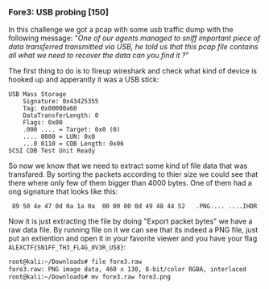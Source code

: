 ### Fore3: USB probing [150]
In this challenge we got a pcap with some usb traffic dump with the following message:
"*One of our agents managed to sniff important piece of data transferred transmitted via USB, he told us that this pcap file contains all what we need to recover the data can you find it ?*"

The first thing to do is to fireup wireshark and check  what kind of device is hooked up and apperantly it was a USB stick:
```
USB Mass Storage
    Signature: 0x43425355
    Tag: 0x00000a60
    DataTransferLength: 0
    Flags: 0x00
    .000 .... = Target: 0x0 (0)
    .... 0000 = LUN: 0x0
    ...0 0110 = CDB Length: 0x06
SCSI CDB Test Unit Ready
```
So now we know that we need to extract some kind of file data that was transfared. By sorting the packets according to thier size we could see that there where only few of them bigger than 4000 bytes. One of them had a ong signature that looks like this:
```
 89 50 4e 47 0d 0a 1a 0a  00 00 00 0d 49 48 44 52   .PNG.... ....IHDR
```
Now it is just extracting the file by doing "Export packet bytes" we have a raw data file. By running file on it we can see that its indeed a PNG file, just put an extiention and open it in your favorite viewer and you have your flag ```ALEXCTF{SN1FF_TH3_FL4G_0V3R_U58}```:

```sh
root@kali:~/Downloads# file fore3.raw 
fore3.raw: PNG image data, 460 x 130, 8-bit/color RGBA, interlaced
root@kali:~/Downloads# mv fore3.raw fore3.png
```